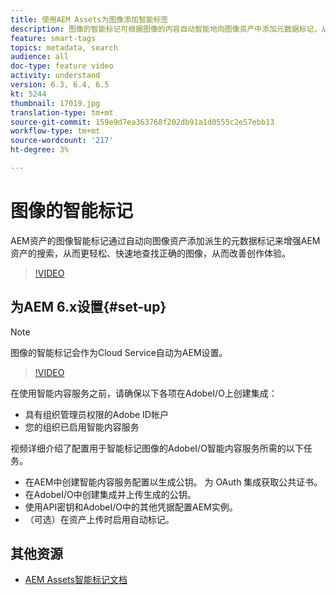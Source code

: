 ```yaml
---
title: 使用AEM Assets为图像添加智能标签
description: 图像的智能标记可根据图像的内容自动智能地向图像资产中添加元数据标记，从而增强AEM搜索功能。
feature: smart-tags
topics: metadata, search
audience: all
doc-type: feature video
activity: understand
version: 6.3, 6.4, 6.5
kt: 5244
thumbnail: 17019.jpg
translation-type: tm+mt
source-git-commit: 159e9d7ea363768f202db91a1d0555c2e57ebb13
workflow-type: tm+mt
source-wordcount: '217'
ht-degree: 3%

---
```



# 图像的智能标记

AEM资产的图像智能标记通过自动向图像资产添加派生的元数据标记来增强AEM资产的搜索，从而更轻松、快速地查找正确的图像，从而改善创作体验。

>[!VIDEO](https://video.tv.adobe.com/v/17019/?quality=12&learn=on)

## 为AEM 6.x设置{#set-up}

>[!NOTE]
> 图像的智能标记会作为Cloud Service自动为AEM设置。

>[!VIDEO](https://video.tv.adobe.com/v/17023/?quality=12&learn=on)

在使用智能内容服务之前，请确保以下各项在AdobeI/O上创建集成：

* 具有组织管理员权限的Adobe ID帐户
* 您的组织已启用智能内容服务

视频详细介绍了配置用于智能标记图像的AdobeI/O智能内容服务所需的以下任务。

* 在AEM中创建智能内容服务配置以生成公钥。 为 OAuth 集成获取公共证书。
* 在AdobeI/O中创建集成并上传生成的公钥。
* 使用API密钥和AdobeI/O中的其他凭据配置AEM实例。
* （可选）在资产上传时启用自动标记。

## 其他资源

* [AEM Assets智能标记文档](https://helpx.adobe.com/experience-manager/6-3/assets/using/touch-ui-smart-tags.html)
